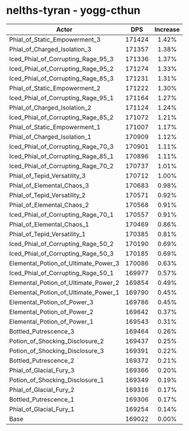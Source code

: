 # nelths-tyran - yogg-cthun
| Actor | DPS | Increase |
|---|:---:|:---:|
|Phial_of_Static_Empowerment_3|171424|1.42%|
|Phial_of_Charged_Isolation_3|171357|1.38%|
|Iced_Phial_of_Corrupting_Rage_95_3|171336|1.37%|
|Iced_Phial_of_Corrupting_Rage_95_2|171274|1.33%|
|Iced_Phial_of_Corrupting_Rage_85_3|171231|1.31%|
|Phial_of_Static_Empowerment_2|171222|1.30%|
|Iced_Phial_of_Corrupting_Rage_95_1|171164|1.27%|
|Phial_of_Charged_Isolation_2|171124|1.24%|
|Iced_Phial_of_Corrupting_Rage_85_2|171072|1.21%|
|Phial_of_Static_Empowerment_1|171007|1.17%|
|Phial_of_Charged_Isolation_1|170909|1.12%|
|Iced_Phial_of_Corrupting_Rage_70_3|170901|1.11%|
|Iced_Phial_of_Corrupting_Rage_85_1|170896|1.11%|
|Iced_Phial_of_Corrupting_Rage_70_2|170737|1.01%|
|Phial_of_Tepid_Versatility_3|170712|1.00%|
|Phial_of_Elemental_Chaos_3|170683|0.98%|
|Phial_of_Tepid_Versatility_2|170571|0.92%|
|Phial_of_Elemental_Chaos_2|170568|0.91%|
|Iced_Phial_of_Corrupting_Rage_70_1|170557|0.91%|
|Phial_of_Elemental_Chaos_1|170469|0.86%|
|Phial_of_Tepid_Versatility_1|170385|0.81%|
|Iced_Phial_of_Corrupting_Rage_50_2|170190|0.69%|
|Iced_Phial_of_Corrupting_Rage_50_3|170185|0.69%|
|Elemental_Potion_of_Ultimate_Power_3|170086|0.63%|
|Iced_Phial_of_Corrupting_Rage_50_1|169977|0.57%|
|Elemental_Potion_of_Ultimate_Power_2|169854|0.49%|
|Elemental_Potion_of_Ultimate_Power_1|169790|0.45%|
|Elemental_Potion_of_Power_3|169786|0.45%|
|Elemental_Potion_of_Power_2|169642|0.37%|
|Elemental_Potion_of_Power_1|169543|0.31%|
|Bottled_Putrescence_3|169464|0.26%|
|Potion_of_Shocking_Disclosure_2|169437|0.25%|
|Potion_of_Shocking_Disclosure_3|169391|0.22%|
|Bottled_Putrescence_2|169372|0.21%|
|Phial_of_Glacial_Fury_3|169366|0.20%|
|Potion_of_Shocking_Disclosure_1|169349|0.19%|
|Phial_of_Glacial_Fury_2|169316|0.17%|
|Bottled_Putrescence_1|169306|0.17%|
|Phial_of_Glacial_Fury_1|169254|0.14%|
|Base|169022|0.00%|
